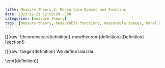 ```yaml
---
title: Measure Theory 3: Measurable Spaces and Functins
date: 2023-12-21 12:00:00 -500
categories: [measure theory]
tags: [measure theory, measurable functions, measurable spaces, borel sets, sigma algebras] #tags always lowercase
---
```


[](raw: \theoremstyle{definition}
\newtheorem{definition}{Definition}[section])


[](raw: \begin{definition}
We define lala lala

\end{definition})
